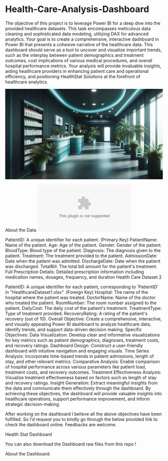 # Health-Care-Analysis-Dashboard
The objective of this project is to leverage Power BI for a deep dive into the provided healthcare datasets. This task encompasses meticulous data cleaning and sophisticated data modeling, utilizing DAX for advanced analytics. Your goal is to create a comprehensive, interactive dashboard in Power BI that presents a cohesive narrative of the healthcare data. This dashboard should serve as a tool to uncover and visualize important trends, such as the interplay between patient demographics and treatment outcomes, cost implications of various medical procedures, and overall hospital performance metrics. Your analysis will provide invaluable insights, aiding healthcare providers in enhancing patient care and operational efficiency, and positioning HealthStat Solutions at the forefront of healthcare analytics.

![](https://github.com/Saurabh-Ratnaparkhi/Health-Care-Analysis-Dashboard/blob/main/Designer%20(7).png)

About the Data
![Healthcare Dataset 1](https://github.com/Saurabh-Ratnaparkhi/Health-Care-Analysis-Dashboard/blob/main/HealthcareDataset1.xlsx)

PatientID: A unique identifier for each patient. (Primary Key)
PatientName: Name of the patient.
Age: Age of the patient.
Gender: Gender of the patient.
BloodType: Blood type of the patient.
Diagnosis: The diagnosis given to the patient.
Treatment: The treatment provided to the patient.
AdmissionDate: Date when the patient was admitted.
DischargeDate: Date when the patient was discharged.
TotalBill: The total bill amount for the patient's treatment.
Full Prescription Details: Detailed prescription information including medication names, dosages, frequency, and duration
Health Care Dataset 2

PatientID: A unique identifier for each patient, corresponding to 'PatientID' in "HealthcareDataset1.xlsx". (Foreign Key)
Hospital: The name of the hospital where the patient was treated.
DoctorName: Name of the doctor who treated the patient.
RoomNumber: The room number assigned to the patient.
DailyCost: The daily cost of the patient's treatment.
TreatmentType: Type of treatment provided.
RecoveryRating: A rating of the patient's recovery (out of 10).
Overall Objective:
Create a comprehensive, interactive, and visually appealing Power BI dashboard to analyze healthcare data, identify trends, and support data-driven decision making.
Specific Objectives:
Data Visualization:
Develop clear and informative visualizations for key metrics such as patient demographics, diagnoses, treatment costs, and recovery ratings.
Dashboard Design:
Construct a user-friendly dashboard with intuitive navigation and engaging visuals.
Time Series Analysis:
Incorporate time-based trends in patient admissions, length of stay, and other relevant metrics.
Comparative Analysis:
Enable comparison of hospital performance across various parameters like patient load, treatment costs, and recovery outcomes.
Treatment Effectiveness Analysis:
Visualize treatment effectiveness based on factors such as length of stay and recovery ratings.
Insight Generation:
Extract meaningful insights from the data and communicate them effectively through the dashboard.
By achieving these objectives, the dashboard will provide valuable insights into healthcare operations, support performance improvement, and inform strategic decision-making.

After working on the dashboard I believe all the above objectives have been fulfilled. So I'd request you to kindly go through the below provided link to check the dashboard online.
Feedbacks are welcome.

Health Stat Dashboard

You can also download the Dashboard raw files from this repo !

About the Dashboard:
